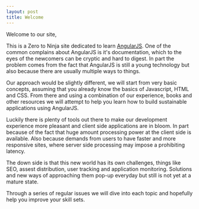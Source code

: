 ```yaml
---
layout: post
title: Welcome
---
```


Welcome to our site, 

This is a Zero to Ninja site dedicated to learn [AngularJS][1]. One of the common complains about AngularJS is it's documentation, which to the eyes of the newcomers can be cryptic and hard to digest. In part the problem comes from the fact that AngularJS is still a young technology but also because there are usually multiple ways to things.

Our approach would be slightly different, we will start from very basic concepts, assuming that you already know the basics of Javascript, HTML and CSS. From there and using a combination of our experience, books and other resources we will attempt to help you learn how to build sustainable applications using AngularJS.

Luckily there is plenty of tools out there to make our development experience more pleasant and client side applications are in bloom. In part because of the fact that huge amount processing power at the client side is available. Also because demands from users to have faster and more responsive sites, where server side processing may impose a prohibiting latency.

The down side is that this new world has its own challenges, things like SEO, assest distribution, user tracking and application monitoring. Solutions and new ways of approaching them pop-up everyday but still is not yet at a mature state.

Through a series of regular issues we will dive into each topic and hopefully help you improve your skill sets.

[1]: http://angularjs.org/